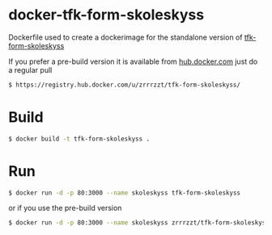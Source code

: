 # docker-tfk-form-skoleskyss
Dockerfile used to create a dockerimage for the standalone version of [tfk-form-skoleskyss](https://github.com/telemark/tfk-form-skoleskyss)

If you prefer a pre-build version it is available from [hub.docker.com](https://registry.hub.docker.com/u/zrrrzzt/tfk-form-skoleskyss/)
just do a regular pull

```sh
$ https://registry.hub.docker.com/u/zrrrzzt/tfk-form-skoleskyss/
```

# Build

```sh
$ docker build -t tfk-form-skoleskyss .
```

# Run
```sh
$ docker run -d -p 80:3000 --name skoleskyss tfk-form-skoleskyss
```

or if you use the pre-build version

```sh
$ docker run -d -p 80:3000 --name skoleskyss zrrrzzt/tfk-form-skoleskyss
```